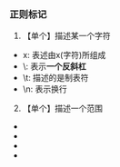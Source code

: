 ### 正则标记

1. 【单个】描述某一个字符
  - x: 表述由x(字符)所组成
  - \\: 表示**一个反斜杠**
  - \t: 描述的是制表符
  - \n: 表示换行
2. 【单个】描述一个范围
  - [abc]:表示字母a、b、c中的任意一个
  - [^abc]:表示**不是**字母a、b、c中的任意一个
  - [0-9]:"'0'~'9'"，由数字组成
  - [a-zA-Z]:由字母组成，大小写任意
